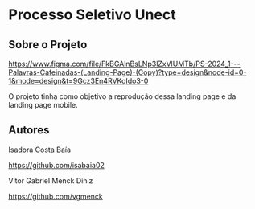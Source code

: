 # Processo Seletivo Unect

## Sobre o Projeto

https://www.figma.com/file/FkBGAlnBsLNp3lZxVlUMTb/PS-2024_1---Palavras-Cafeinadas-(Landing-Page)-(Copy)?type=design&node-id=0-1&mode=design&t=9Gcz3En4RVKqIdo3-0

O projeto tinha como objetivo a reprodução dessa landing page e da landing page mobile.

## Autores
   
Isadora Costa Baía

https://github.com/isabaia02

Vitor Gabriel Menck Diniz

https://github.com/vgmenck  
